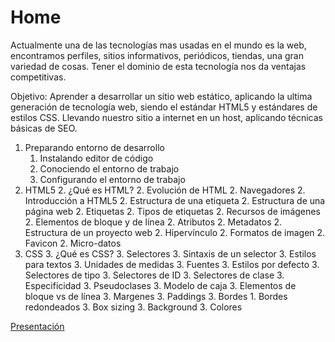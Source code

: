 # Home

Actualmente una de las tecnologías mas usadas en el mundo es la web, encontramos perfiles, sitios informativos, periódicos, tiendas, una gran variedad de cosas. Tener el dominio de esta tecnología nos da ventajas competitivas.

Objetivo: Aprender a desarrollar un sitio web estático, aplicando la ultima generación de tecnología web, siendo el estándar HTML5 y estándares de estilos CSS. Llevando nuestro sitio a internet en un host, aplicando técnicas básicas de SEO.

1. Preparando entorno de desarrollo
    1. Instalando editor de código
    2. Conociendo el entorno de trabajo
    3. Configurando el entorno de trabajo
2. HTML5
    2. ¿Qué es HTML?
    2. Evolución de HTML
    2. Navegadores
    2. Introducción a HTML5
    2. Estructura de una etiqueta
    2. Estructura de una página web
    2. Etiquetas
    2. Tipos de etiquetas
    2. Recursos de imágenes
    2. Elementos de bloque y de línea
    2. Atributos
    2. Metadatos
    2. Estructura de un proyecto web
    2. Hipervínculo
    2. Formatos de imagen
    2. Favicon
    2. Micro-datos
3. CSS
    3. ¿Qué es CSS?
    3. Selectores
    3. Sintaxis de un selector
    3. Estilos para textos
    3. Unidades de medidas
    3. Fuentes
    3. Estilos por defecto
    3. Selectores de tipo
    3. Selectores de ID
    3. Selectores de clase
    3. Especificidad
    3. Pseudoclases
    3. Modelo de caja
    3. Elementos de bloque vs de línea
    3. Margenes
    3. Paddings
    3. Bordes
        1. Bordes redondeados
    3. Box sizing
    3. Background
    3. Colores

[Presentación](presentacion/index.html)